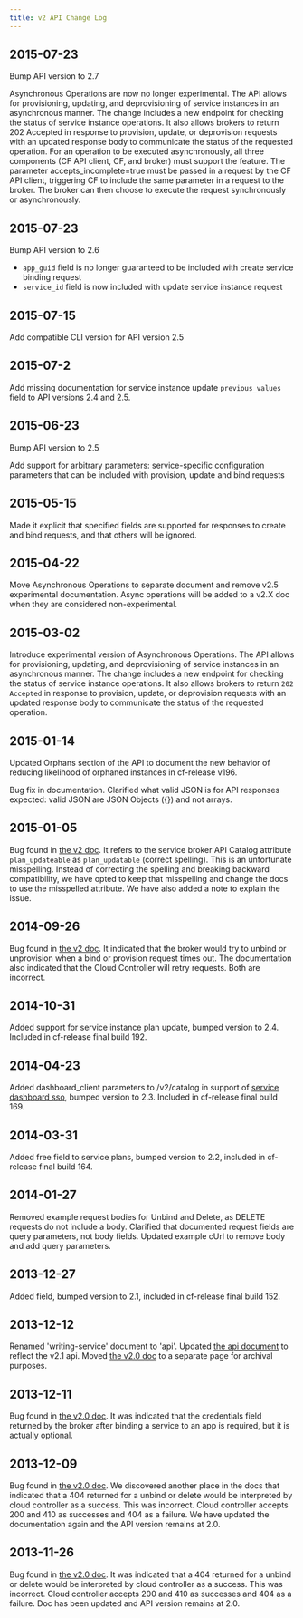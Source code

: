 ```yaml
---
title: v2 API Change Log
---
```

## 2015-07-23 ##
Bump API version to 2.7

Asynchronous Operations are now no longer experimental. The API allows for provisioning, updating, and deprovisioning of service instances in an asynchronous manner. The change includes a new endpoint for checking the status of service instance operations. It also allows brokers to return 202 Accepted in response to provision, update, or deprovision requests with an updated response body to communicate the status of the requested operation.  For an operation to be executed asynchronously, all three components (CF API client, CF, and broker) must support the feature. The parameter accepts_incomplete=true must be passed in a request by the CF API client, triggering CF to include the same parameter in a request to the broker. The broker can then choose to execute the request synchronously or asynchronously.

## 2015-07-23 ##
Bump API version to 2.6

* `app_guid` field is no longer guaranteed to be included with create service binding request
* `service_id` field is now included with update service instance request

## 2015-07-15 ##
Add compatible CLI version for API version 2.5

## 2015-07-2 ##
Add missing documentation for service instance update `previous_values` field to API versions 2.4 and 2.5.

## 2015-06-23 ##
Bump API version to 2.5

Add support for arbitrary parameters: service-specific configuration parameters that can be included with provision, update and bind requests

## 2015-05-15 ##
Made it explicit that specified fields are supported for responses to create and bind requests, and that others will be ignored.

## 2015-04-22 ##
Move Asynchronous Operations to separate document and remove v2.5 experimental documentation. Async operations will be added to a v2.X doc when they are considered non-experimental.

## 2015-03-02 ##
Introduce experimental version of Asynchronous Operations. The API allows for provisioning, updating, and deprovisioning of service instances in an asynchronous manner. The change includes a new endpoint for checking the status of service instance operations. It also allows brokers to return `202 Accepted` in response to provision, update, or deprovision requests with an updated response body to communicate the status of the requested operation.

## 2015-01-14 ##
Updated Orphans section of the API to document the new behavior of reducing likelihood of orphaned instances in cf-release v196.

Bug fix in documentation. Clarified what valid JSON is for API responses expected: valid JSON are JSON Objects ({}) and not arrays.

## 2015-01-05 ##
Bug found in [the v2 doc](api.html). It refers to the service broker API Catalog attribute `plan_updateable` as `plan_updatable` (correct spelling). This is an unfortunate misspelling. Instead of correcting the spelling and breaking backward compatibility, we have opted to keep that misspelling and change the docs to use the misspelled attribute. We have also added a note to explain the issue.

## 2014-09-26 ##
Bug found in [the v2 doc](api.html). It indicated that the broker would try to
unbind or unprovision when a bind or provision request times out. The
documentation also indicated that the Cloud Controller will retry requests.
Both are incorrect.

## 2014-10-31 ##
Added support for service instance plan update, bumped version to 2.4. Included in cf-release final build 192.

## 2014-04-23 ##
Added dashboard_client parameters to /v2/catalog in support of [service dashboard sso](dashboard-sso.html), bumped version to 2.3. Included in cf-release final build 169.

## 2014-03-31 ##
Added free field to service plans, bumped version to 2.2, included in cf-release final build 164.

## 2014-01-27 ##
Removed example request bodies for Unbind and Delete, as DELETE requests do not
include a body. Clarified that documented request fields are query parameters,
not body fields. Updated example cUrl to remove body and add query
parameters.

## 2013-12-27 ##
Added field, bumped version to 2.1, included in cf-release final build 152.

## 2013-12-12 ##
Renamed 'writing-service' document to 'api'. Updated [the api document](api.html) to reflect the v2.1 api.  Moved [the v2.0 doc](api-v2.0.html) to a separate page for archival purposes.

## 2013-12-11 ##
Bug found in [the v2.0 doc](api-v2.0.html). It was indicated that the
credentials field returned by the broker after binding a service to an app is
required, but it is actually optional.

## 2013-12-09 ##
Bug found in [the v2.0 doc](api-v2.0.html). We discovered another place in the
docs that indicated that a 404 returned for a unbind or delete would be
interpreted by cloud controller as a success. This was incorrect. Cloud
controller accepts 200 and 410 as successes and 404 as a failure. We have
updated the documentation again and the API version remains at 2.0.

## 2013-11-26 ##
Bug found in [the v2.0 doc](api-v2.0.html). It was indicated that a 404
returned for a unbind or delete would be interpreted by cloud controller as a
success. This was incorrect. Cloud controller accepts 200 and 410 as successes
and 404 as a failure. Doc has been updated and API version remains at 2.0.
